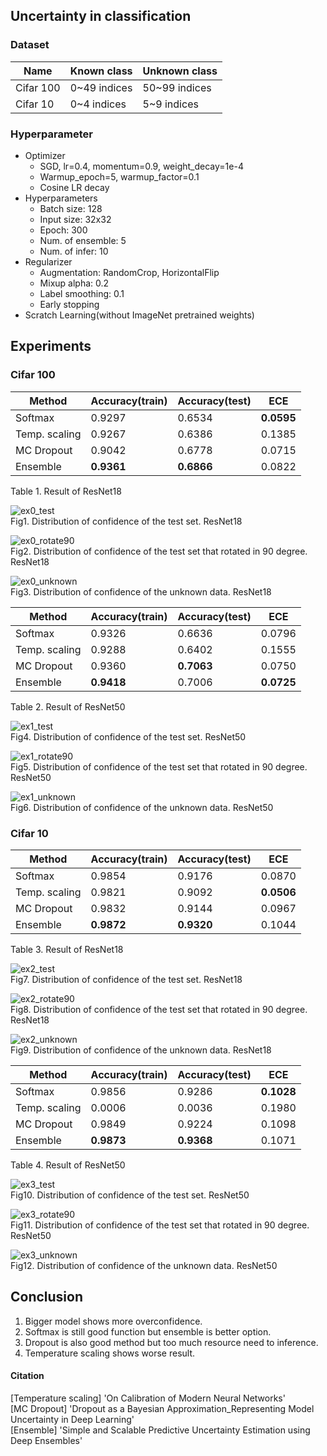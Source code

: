 ## Uncertainty in classification

### Dataset
|Name|Known class|Unknown class|
|-----|----------|----------|
|Cifar 100| 0~49 indices | 50~99 indices|
|Cifar 10| 0~4 indices | 5~9 indices|

### Hyperparameter
* Optimizer  
  - SGD, lr=0.4, momentum=0.9, weight_decay=1e-4
  - Warmup_epoch=5, warmup_factor=0.1
  - Cosine LR decay
* Hyperparameters  
  - Batch size: 128
  - Input size: 32x32
  - Epoch: 300
  - Num. of ensemble: 5
  - Num. of infer: 10
* Regularizer  
  - Augmentation: RandomCrop, HorizontalFlip
  - Mixup alpha: 0.2
  - Label smoothing: 0.1
  - Early stopping
* Scratch Learning(without ImageNet pretrained weights)

Experiments
-----------------------------------
### Cifar 100
|Method|Accuracy(train)|Accuracy(test)|ECE|
|------------|-----|-----|-----|
|Softmax|0.9297|0.6534|**0.0595**|
|Temp. scaling|0.9267|0.6386|0.1385|
|MC Dropout|0.9042|0.6778|0.0715|
|Ensemble|**0.9361**|**0.6866**|0.0822|  

Table 1. Result of ResNet18


![ex0_test](./imgs/ex0/test.png)  
Fig1. Distribution of confidence of the test set. ResNet18

![ex0_rotate90](./imgs/ex0/rotate90.png)  
Fig2. Distribution of confidence of the test set that rotated in 90 degree. ResNet18

![ex0_unknown](./imgs/ex0/unknown.png)  
Fig3. Distribution of confidence of the unknown data. ResNet18
  
  
|Method|Accuracy(train)|Accuracy(test)|ECE|
|------------|-----|-----|-----|
|Softmax|0.9326|0.6636|0.0796|
|Temp. scaling|0.9288|0.6402|0.1555|
|MC Dropout|0.9360|**0.7063**|0.0750|
|Ensemble|**0.9418**|0.7006|**0.0725**|

Table 2. Result of ResNet50


![ex1_test](./imgs/ex1/test.png)  
Fig4. Distribution of confidence of the test set. ResNet50

![ex1_rotate90](./imgs/ex1/rotate90.png)  
Fig5. Distribution of confidence of the test set that rotated in 90 degree. ResNet50

![ex1_unknown](./imgs/ex1/unknown.png)  
Fig6. Distribution of confidence of the unknown data. ResNet50


### Cifar 10
|Method|Accuracy(train)|Accuracy(test)|ECE|
|------------|-----|-----|-----|
|Softmax|0.9854|0.9176|0.0870|
|Temp. scaling|0.9821|0.9092|**0.0506**|
|MC Dropout|0.9832|0.9144|0.0967|
|Ensemble|**0.9872**|**0.9320**|0.1044|

Table 3. Result of ResNet18


![ex2_test](./imgs/ex2/test.png)  
Fig7. Distribution of confidence of the test set. ResNet18

![ex2_rotate90](./imgs/ex2/rotate90.png)  
Fig8. Distribution of confidence of the test set that rotated in 90 degree. ResNet18

![ex2_unknown](./imgs/ex2/unknown.png)  
Fig9. Distribution of confidence of the unknown data. ResNet18
  
  
|Method|Accuracy(train)|Accuracy(test)|ECE|
|------------|-----|-----|-----|
|Softmax|0.9856|0.9286|**0.1028**|
|Temp. scaling|0.0006|0.0036|0.1980|
|MC Dropout|0.9849|0.9224|0.1098|
|Ensemble|**0.9873**|**0.9368**|0.1071|

Table 4. Result of ResNet50


![ex3_test](./imgs/ex3/test.png)  
Fig10. Distribution of confidence of the test set. ResNet50

![ex3_rotate90](./imgs/ex3/rotate90.png)  
Fig11. Distribution of confidence of the test set that rotated in 90 degree. ResNet50

![ex3_unknown](./imgs/ex3/unknown.png)  
Fig12. Distribution of confidence of the unknown data. ResNet50

Conclusion
-----------------------------------
1. Bigger model shows more overconfidence.   
2. Softmax is still good function but ensemble is better option.  
3. Dropout is also good method but too much resource need to inference.  
4. Temperature scaling shows worse result.

#### Citation
[Temperature scaling] 'On Calibration of Modern Neural Networks'  
[MC Dropout] 'Dropout as a Bayesian Approximation_Representing Model Uncertainty in Deep Learning'   
[Ensemble] 'Simple and Scalable Predictive Uncertainty Estimation using Deep Ensembles'
